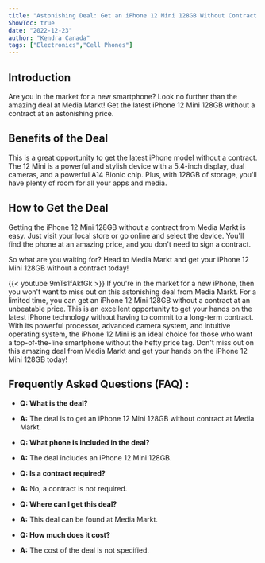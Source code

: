 ```yaml
---
title: "Astonishing Deal: Get an iPhone 12 Mini 128GB Without Contract at Media Markt!"
ShowToc: true 
date: "2022-12-23"
author: "Kendra Canada" 
tags: ["Electronics","Cell Phones"]
---
```

## Introduction
Are you in the market for a new smartphone? Look no further than the amazing deal at Media Markt! Get the latest iPhone 12 Mini 128GB without a contract at an astonishing price. 

## Benefits of the Deal
This is a great opportunity to get the latest iPhone model without a contract. The 12 Mini is a powerful and stylish device with a 5.4-inch display, dual cameras, and a powerful A14 Bionic chip. Plus, with 128GB of storage, you'll have plenty of room for all your apps and media. 

## How to Get the Deal
Getting the iPhone 12 Mini 128GB without a contract from Media Markt is easy. Just visit your local store or go online and select the device. You'll find the phone at an amazing price, and you don't need to sign a contract. 

So what are you waiting for? Head to Media Markt and get your iPhone 12 Mini 128GB without a contract today!

{{< youtube 9mTs1fAkfGk >}} 
If you're in the market for a new iPhone, then you won't want to miss out on this astonishing deal from Media Markt. For a limited time, you can get an iPhone 12 Mini 128GB without a contract at an unbeatable price. This is an excellent opportunity to get your hands on the latest iPhone technology without having to commit to a long-term contract. With its powerful processor, advanced camera system, and intuitive operating system, the iPhone 12 Mini is an ideal choice for those who want a top-of-the-line smartphone without the hefty price tag. Don't miss out on this amazing deal from Media Markt and get your hands on the iPhone 12 Mini 128GB today!

## Frequently Asked Questions (FAQ) :
- **Q: What is the deal?** 
- **A:** The deal is to get an iPhone 12 Mini 128GB without contract at Media Markt.

- **Q: What phone is included in the deal?** 
- **A:** The deal includes an iPhone 12 Mini 128GB.

- **Q: Is a contract required?** 
- **A:** No, a contract is not required.

- **Q: Where can I get this deal?** 
- **A:** This deal can be found at Media Markt.

- **Q: How much does it cost?** 
- **A:** The cost of the deal is not specified.


